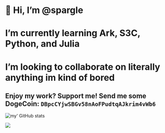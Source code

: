 # 👋 Hi, I’m @spargle
# I’m currently learning Ark, S3C, Python, and Julia
# I’m looking to collaborate on literally anything im kind of bored
## Enjoy my work? Support me! Send me some DogeCoin: `DBpcCYjwSBGv58nAoFPudtqAJkrim4vWb6`
![my' GitHub stats](https://github-readme-stats.vercel.app/api?username=spargle&show_icons=true&theme=dark)

<a href="https://github.com/spargle/ark"><img src="https://github-readme-stats.vercel.app/api/pin/?username=spargle&repo=ark"/></a>
